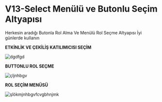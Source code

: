 # V13-Select Menülü ve Butonlu Seçim Altyapısı
Herkesin aradığı Butonla Rol Alma Ve Menülü Rol Seçme Altyapısı İyi günlerde kullanın

**ETKİNLİK VE ÇEKİLİŞ KATILIMICISI SEÇİM**

![dgdfgd](https://user-images.githubusercontent.com/104096743/175775375-e0db38a2-4390-474f-ad96-72ee50babb18.PNG)

**BUTTONLU ROL SEÇME**

![çljnhbgv](https://user-images.githubusercontent.com/104096743/175775380-eaef4e10-a834-452e-a86a-d7af2e4751dd.PNG)

**ROL SEÇİM MENÜSÜ**

![şlökmjnhbgvfcvgbhnjmk](https://user-images.githubusercontent.com/104096743/175775383-93219081-ee53-4766-a736-02b6778ed501.PNG)
